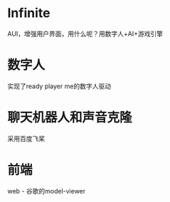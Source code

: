 # Infinite
AUI，增强用户界面，用什么呢？用数字人+AI+游戏引擎

# 数字人
实现了ready player me的数字人驱动

# 聊天机器人和声音克隆
采用百度飞桨

# 前端
web - 谷歌的model-viewer
